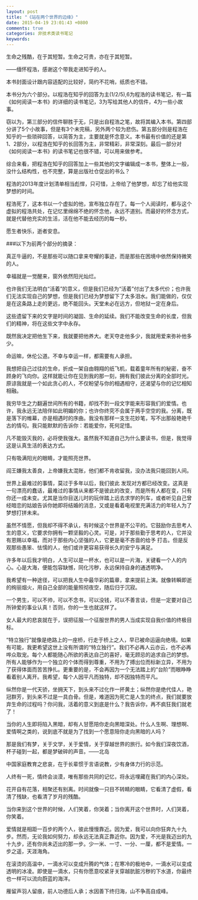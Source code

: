 ```yaml
---
layout: post
title: "《站在两个世界的边缘》"
date: 2015-04-19 23:01:43 +0800
comments: true
categories: 非技术类读书笔记
keywords: 
---
```


生命之残酷，在于其短暂。生命之可贵，亦在于其短暂。

——缅怀程浩，感谢这个带我走进知乎的人。

<!--more-->

 
本书封面设计跟内容适配的比较好，简约不花哨，纸质也不错。

本书分为六个部分。以程浩在知乎的回答为主(1/2/5),6为程浩的读书笔记，有一篇《如何阅读一本书》的详细的读书笔记，3为写给其他人的信件，4为一些小故事。

窃以为，第三部分的信件聊胜于无，只是出自程浩之笔，故将其编入本书。第四部分讲了5个小故事，但是有3个未完稿，另外两个较为悲伤。第五部分则是程浩在知乎的一些琐碎回答，以简答为主，主要就是怀念意义。本书最有价值的还是第1、2部分，以程浩在知乎的长回答为主，非常精彩，非常深刻。最后一部分对《如何阅读一本书》的读书笔记也很不错，可以用来做参考。
 
  综合来看，把程浩在知乎的回答加上一些其他的文字编辑成一本书，整体上一般，没什么结构性，也不完整，算是出版社仓促出的书么？

  程浩的2013年度计划清单相当彪悍，只可惜，上帝给了他梦想，却忘了给他实现梦想的时间。

  程浩死了，这本书以一个虚拟的他，宣布独立存在了。每一个人阅读时，都与这个虚拟的程浩共处，在记忆里绵绵不绝的怀念他，永远不道别。而最好的怀念方式，就是代替他充实的生活，活在他不能去经历的每一秒。

  愿生者快乐，逝者安息。 

###以下为前两个部分的摘录：
 
  真正牛逼的，不是那些可以随口拿来夸耀的事迹，而是那些在困境中依然保持微笑的人。
 
  幸福就是一觉醒来，窗外依然阳光灿烂。
 
  也许我们无法明白“活着”的意义，但是我们已经为“活着”付出了太多代价；也许我们无法实现自己的梦想，但是我们已经为梦想留下了太多泪水。我们能做的，仅仅是在这条路上走的更远，绝不能回头。天堂未必在远方，但地狱一定在身后。
 
  这些遗留下来的文字是时间的凝固、生命的延续。我们不能改变生命的长度，但我们的精神，将在这些文字中永存。
 
  既然我决定把他生下来，我就要把他养大。老天夺走他多少，我就用爱来弥补他多少。
 
  命运嘛，休伦公道。不幸与幸运一样，都需要有人承担。
 
  我想把自己过往的生命，折成一架自由翱翔的纸飞机，载着童年所有的秘密，奋不顾身的飞向你。这样就能让你在见到我的那一刻，拥有我们彼此分离的全部时光。原谅我就是一个如此贪心的人，不仅盼望与你的相遇相守，还渴望与你的记忆相知相融。
 
  我穷毕生之力翻遍世间所有的书籍，却找不到一段文字能来形容我们的爱情。也许，我永远无法陪伴如此明媚的你；也许你终究不会属于两手空空的我。分离，既是落下的帷幕，亦是相遇时的序曲。我没有那样一支生花妙笔，写不出那般艳艳千古的情句。我只能默默的告诉你：若能爱你，死何足惜。

  凡不能毁灭我的，必将使我强大。虽然我不知道自己为什么要读书，但是，我觉得这是认真生活的表达方式。

  只有吸满阳光的眼睛，才能照亮世界。

  阎王嫌我太善良，上帝嫌我太混账，他们都不肯收留我，没办法我只能回到人间。

  世界上最难过的事情，莫过于多年以后，我们彼此 发现对方都已经改变。这真是一句漂亮的蠢话，最难过的事情从来都不是彼此的改变，而是所有人都在变，只有你还一成未变。尤其是当你目送儿时的玩伴踏上远去求学的列车，或者听见自己曾经暗恋的姑娘告诉你她即将结婚的消息，又或是看着电视里充满活力的年轻人为了梦想打拼未来。

  虽然不情愿，但我却不得不承认，有时候这个世界是不公平的。它鼓励你去思考人生的意义，它要求你拥有一颗坚毅的心灵。可是，对于那些勤于思考的人，它并没有恩赐以幸福，而对于那些内心坚强的人，它更是毫不吝啬的给予 打击。但是反观那些愚笨、怯懦的人，他们或许更容易获得长久的安宁与满足。

  许多年以后我才明白，人生可以是一杯水，也可以是一片海，关键看一个人的内心。心是大海，便能包容缺憾，同化污秽，永远保持自身的通透明净。

  我希望有一种途径，可以把我人生中最华彩的篇章，拿来提前上演。就像转瞬即逝的绚丽烟火，用自己全部的能量照彻夜空，随后归于沉寂。

  一个男生，可以不帅，可以不念书，可以没钱，可以不善言谈，但是一定要对自己所钟爱的事业认真！否则，你的一生也就这样了。

  女人最大的悲哀就在于，误把征服一个征服世界的男人当成实现自我价值的终极目标。

  “特立独行”就像是绝路上的一座桥，行走于桥上之人，早已被命运逼向绝境。如果有可能，我更希望这世上没有所谓的“特立独行”。我们不必再人云亦云，也不必再哗众取宠。每个人都能随心所欲的表达自己的喜好，毫无顾忌的追求自己的梦想。所有人能够作为一个独立的个体而得到尊重，不用为了搏出位而标新立异，不用为了获得体面而苦苦挣扎。更重要的是，不会再因为一个无法踏上的“台阶”而眼睁睁看着别人离开。我希望，每个人因平凡而独特，却不因独特而平凡。

  纵然你是一代天骄，坐拥天下，到头来不过化作一抔黄土；纵然你是绝代佳人，艳冠群芳，到头来不过是一具白骨。但是，难道因为死亡是人生的终点，我们就要放弃生命的过程吗？你问我，活着的意义到底是什么？我告诉你，再不疯狂我们就老了！

  当你的人生即将陷入黑暗，却有人甘愿陪你走向黑暗深处。什么人生啊、理想啊、爱情啊之类的，说到底不就是为了找到一个愿意陪你走向黑暗的人吗？

  那是我们有梦，关于文学，关于爱情，关于穿越世界的旅行。如今我们深夜饮酒，杯子碰到一起，都是梦破碎的声音。——北岛

  中国家庭教育之悲哀，在于长辈惯于言语说教，少有身体力行的示范。

  人终有一死，情终会淡漠，唯有那些共同的记忆，将永远埋藏在我们的内心深处。

  花开自有花落，相聚还有别离。时间就像一只目不转睛的眼睛，它看清了虚假，看清了残缺，也看清了岁月的残酷。

  当你来到这个世界的时候，人们笑着，你哭着；当你离开这个世界时，人们哭着，你笑着。

  爱情就是相距一百步的两个人，彼此慢慢靠近。因为爱，我可以向你狂奔九十九步。然而，无论我如何努力，却永远无法真正靠近你。因为爱，不光是我迈出的九十九步，还有你尚未迈出的那一步。少一米、一寸、一分、一厘，都不是爱情。一步之遥，天涯海角。

  在滚烫的高温中，一滴水可以变成升腾的气体；在寒冷的极地中，一滴水可以变成透明的冰凌。即使是一滴水，只有你愿意咬紧牙关穿越肮脏污秽的下水道，你最终也一样可以流向蔚蓝的海洋。

  雁留声羽人留痕，前人功德后人承；水因善下终归海，山不争高自成峰。